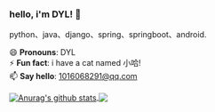 ### hello, i'm DYL! 👋
python、java、django、spring、springboot、android.

😄 **Pronouns**: DYL<br>
⚡ **Fun fact**: i have a cat named 小哈!<br>
📫 **Say hello**: 1016068291@qq.com



<a href="https://github.com/anuraghazra/github-readme-stats">
  <img align="center" src="https://github-readme-stats.anuraghazra1.vercel.app/api?username=DYL521&show_icons=true&theme=prussian&line_height=27" alt="Anurag's github stats" />
</a>

<a href="https://github.com/anuraghazra/github-readme-stats">
  <!-- Change the `github-readme-stats.anuraghazra1.vercel.app` to `github-readme-stats.vercel.app`  -->
  <img align="center" src="https://github-readme-stats.anuraghazra1.vercel.app/api/top-langs/?username=DYL521&theme=prussian&hide=html,python" />
</a>



<!--<a href="https://github.com/DYL521/DesignPattern">. -->
  <!-- Change the `github-readme-stats.anuraghazra1.vercel.app` to `github-readme-stats.vercel.app`  -->
 <!--- <img align="center" src="https://github-readme-stats.anuraghazra1.vercel.app/api/pin/?username=DYL521&repo=DesignPattern&theme=prussian" />
</a>     -->
<!-- <a href="https://github.com/DYL521/flutter_study"> -->
  <!-- Change the `github-readme-stats.anuraghazra1.vercel.app` to `github-readme-stats.vercel.app`  -->
<!--  <img align="center" src="https://github-readme-stats.anuraghazra1.vercel.app/api/pin/?username=DYL521&repo=flutter_study&theme=prussian" />
</a> -->




